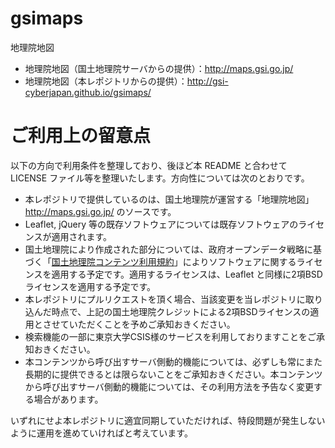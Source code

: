 # gsimaps
地理院地図

- 地理院地図（国土地理院サーバからの提供）：http://maps.gsi.go.jp/
- 地理院地図（本レポジトリからの提供）：http://gsi-cyberjapan.github.io/gsimaps/

# ご利用上の留意点
以下の方向で利用条件を整理しており、後ほど本 README と合わせて LICENSE ファイル等を整理いたします。方向性については次のとおりです。

- 本レポジトリで提供しているのは、国土地理院が運営する「地理院地図」http://maps.gsi.go.jp/ のソースです。
- Leaflet, jQuery 等の既存ソフトウェアについては既存ソフトウェアのライセンスが適用されます。
- 国土地理院により作成された部分については、政府オープンデータ戦略に基づく「<a href='http://www.gsi.go.jp/kikakuchousei/kikakuchousei40182.html'>国土地理院コンテンツ利用規約</a>」によりソフトウェアに関するライセンスを適用する予定です。適用するライセンスは、Leaflet と同様に2項BSDライセンスを適用する予定です。
- 本レポジトリにプルリクエストを頂く場合、当該変更を当レポジトリに取り込んだ時点で、上記の国土地理院クレジットによる2項BSDライセンスの適用とさせていただくことを予めご承知おきください。
- 検索機能の一部に東京大学CSIS様のサービスを利用しておりますことをご承知おきください。
- 本コンテンツから呼び出すサーバ側動的機能については、必ずしも常にまた長期的に提供できるとは限らないことをご承知おきください。本コンテンツから呼び出すサーバ側動的機能については、その利用方法を予告なく変更する場合があります。

いずれにせよ本レポジトリに適宜同期していただければ、特段問題が発生しないように運用を進めていければと考えています。
